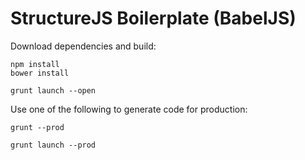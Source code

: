 # StructureJS Boilerplate (BabelJS)

Download dependencies and build:

    npm install
    bower install

    grunt launch --open

Use one of the following to generate code for production:

`grunt --prod`

`grunt launch --prod`

